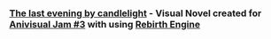### [The last evening by candlelight](https://anivisual.net/stuff/35-1-0-3650) - Visual Novel created for [Anivisual Jam #3](https://anivisual.net/jam3) with using [Rebirth Engine](https://github.com/DezlowNG/Rebirth)
